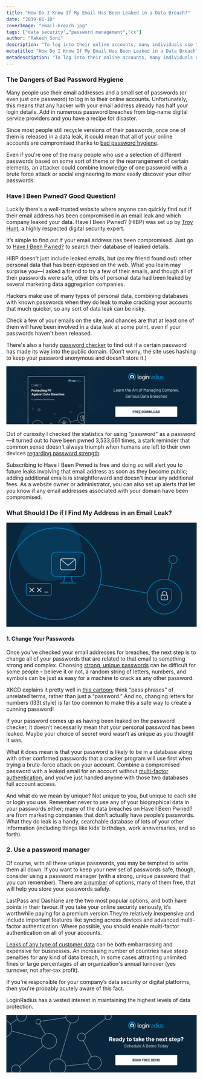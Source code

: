 ```yaml
---
title: "How Do I Know If My Email Has Been Leaked in a Data Breach?"
date: "2019-01-10"
coverImage: "email-breach.jpg"
tags: ["data security","password management","cx"]
author: "Rakesh Soni" 
description: "To log into their online accounts, many individuals use their email addresses and a short collection of passwords (or even only one password). Sadly, this means that every hacker already has half your login information with your email address. Add in multiple login violations from big-name digital service providers and you have a catastrophe recipe."
metatitle: "How Do I Know If My Email Has Been Leaked in a Data Breach? | LoginRadius"
metadescription: "To log into their online accounts, many individuals use their email addresses and a short collection of passwords. Sadly, this means that every hacker already has half your login information with your email address."
---
```


### The Dangers of Bad Password Hygiene

Many people use their email addresses and a small set of passwords (or even just one password) to log in to their online accounts. Unfortunately, this means that any hacker with your email address already has half your login details. Add in numerous password breaches from big-name digital service providers and you have a recipe for disaster.

Since most people still recycle versions of their passwords, once one of them is released in a data leak, it could mean that all of your online accounts are compromised thanks to [bad password hygiene](https://www.loginradius.com/blog/2018/12/infographic-the-death-of-passwords/).

Even if you're one of the many people who use a selection of different passwords based on some sort of theme or the rearrangement of certain elements, an attacker could combine knowledge of one password with a brute force attack or social engineering to more easily discover your other passwords.

### Have I Been Pwned? Good Question!

Luckily there's a well-trusted website where anyone can quickly find out if their email address has been compromised in an email leak and which company leaked your data. Have I Been Pwned? (HIBP) was set up by [Troy Hunt](https://twitter.com/troyhunt), a highly respected digital security expert.

It’s simple to find out if your email address has been compromised. Just go to [Have I Been Pwned?](https://haveibeenpwned.com/) to search their database of leaked details.

HIBP doesn't just include leaked emails, but (as my friend found out) other personal data that has been exposed on the web. What you learn may surprise you—I asked a friend to try a few of their emails, and though all of their passwords were safe, other bits of personal data had been leaked by several marketing data aggregation companies.

Hackers make use of many types of personal data, combining databases with known passwords when they do leak to make cracking your accounts that much quicker, so any sort of data leak can be risky.

Check a few of your emails on the site, and chances are that at least one of them will have been involved in a data leak at some point, even if your passwords haven't been released.

There's also a handy [password checker](https://haveibeenpwned.com/Passwords) to find out if a certain password has made its way into the public domain. (Don’t worry, the site uses hashing to keep your password anonymous and doesn’t store it.)

[![Protecting-PII-Data-Breaches-industry-report](RP-Data-Breach-Report.png)](https://www.loginradius.com/resource/pii-data-breach-report/)

Out of curiosity I checked the statistics for using "password" as a password—it turned out to have been pwned 3,533,661 times, a stark reminder that common sense doesn't always triumph when humans are left to their own devices [regarding password strength](https://www.loginradius.com/blog/2019/12/worst-passwords-list-2019/).

Subscribing to Have I Been Pwned is free and doing so will alert you to future leaks involving that email address as soon as they become public; adding additional emails is straightforward and doesn't incur any additional fees. As a website owner or administrator, you can also set up alerts that let you know if any email addresses associated with your domain have been compromised.

### What Should I Do if I Find My Address in an Email Leak?

![](image-2.jpg)

#### 1\. Change Your Passwords

Once you’ve checked your email addresses for breaches, the next step is to change all of your passwords that are related to that email to something strong and complex. Choosing [strong, unique passwords](https://www.loginradius.com/blog/2019/10/passwordless-authentication-the-future-of-identity-and-security/) can be difficult for some people – believe it or not, a random string of letters, numbers, and symbols can be just as easy for a machine to crack as any other password.

XKCD explains it pretty well in [this cartoon](https://xkcd.com/936/); think “pass phrases” of unrelated terms, rather than just a “password.” And no, changing letters for numbers (l33t style) is far too common to make this a safe way to create a cunning password!

If your password comes up as having been leaked on the password checker, it doesn’t necessarily mean that your personal password has been leaked. Maybe your choice of secret word wasn’t as unique as you thought it was.

What it does mean is that your password is likely to be in a database along with other confirmed passwords that a cracker program will use first when trying a brute-force attack on your account. Combine a compromised password with a leaked email for an account without [multi-factor authentication](https://www.loginradius.com/blog/2019/06/what-is-multi-factor-authentication/), and you’ve just handed anyone with those two databases full account access.

And what do we mean by unique? Not unique to you, but unique to each site or login you use. Remember never to use any of your biographical data in your passwords either; many of the data breaches on Have I Been Pwned? are from marketing companies that don’t actually have people’s passwords. What they do leak is a handy, searchable database of lots of your other information (including things like kids’ birthdays, work anniversaries, and so forth).

### 2\. Use a password manager

Of course, with all these unique passwords, you may be tempted to write them all down. If you want to keep your new set of passwords safe, though, consider using a password manager (with a strong, unique password that you can remember). There are [a number](https://www.techradar.com/uk/news/software/applications/the-best-password-manager-1325845) of options, many of them free, that will help you store your passwords safely.

LastPass and Dashlane are the two most popular options, and both have points in their favour. If you take your online security seriously, it’s worthwhile paying for a premium version.They’re relatively inexpensive and include important features like syncing across devices and advanced multi-factor authentication. Where possible, you should enable multi-factor authentication on all of your accounts.

[Leaks of any type of customer data](https://www.loginradius.com/blog/2019/10/cybersecurity-attacks-business/) can be both embarrassing and expensive for businesses. An increasing number of countries have steep penalties for any kind of data breach, in some cases attracting unlimited fines or large percentages of an organization's annual turnover (yes turnover, not after-tax profit).

If you're responsible for your company’s data security or digital platforms, then you're probably acutely aware of this fact.

LoginRadius has a vested interest in maintaining the highest levels of data protection. 

[![book-a-demo-loginradius](BD-Plexicon1-1024x310-1.png)](https://www.loginradius.com/book-a-demo/)
